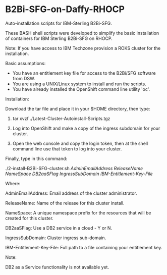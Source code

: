 # B2Bi-SFG-on-Daffy-RHOCP

Auto-installation scripts for IBM-Sterling B2Bi-SFG.

These BASH shell scripts were developed to simplify the basic installation of containers for IBM Sterling B2Bi-SFG on RHOCP.

Note: If you have access to IBM Techzone provision a ROKS cluster for the installation.

Basic assumptions:

- You have an entitlement key file for access to the B2Bi/SFG software from DSW.
- You are using a UNIX/Linux system to install and run the scripts.
- You have already installed the OpenShift command line utility 'oc'.

Installation:

Download the tar file and place it in your $HOME directory, then type:

1. tar xvzf ./Latest-Cluster-Autoinstall-Scripts.tgz

2. Log into OpenShift and make a copy of the ingress subdomain for your cluster.

3. Open the web console and copy the login token, then at the shell command line use that token to log into your cluster. 

Finally, type in this command:

./2-install-B2Bi-SFG-cluster.sh _AdminEmailAddress_ _ReleaseName_ _NameSpace_ _DB2aaSFlag_ _IngressSubDomain_ _IBM-Entitlement-Key-File_
  
Where:

  AdminEmailAddress:        Email address of the cluster administrator.

  ReleaseName:              Name of the release for this cluster install.

  NameSpace:                A unique namespace prefix for the resources that will be created for this cluster.

  DB2aaSFlag:               Use a DB2 service in a cloud - Y or N.

  IngressSubDomain:         Cluster ingress sub-domain.

  IBM-Entitlement-Key-File: Full path to a file containing your entitlement key.

  Note:
  
  DB2 as a Service functionality is not available yet.
  
